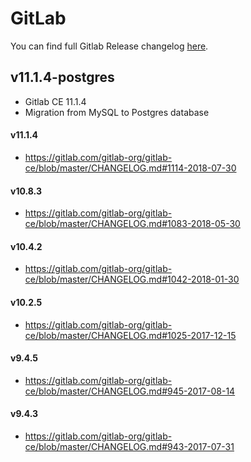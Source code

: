 # GitLab
You can find full Gitlab Release changelog [here](https://gitlab.com/gitlab-org/gitlab-ce/blob/master/CHANGELOG.md).

## v11.1.4-postgres

- Gitlab CE 11.1.4
- Migration from MySQL to Postgres database

#### v11.1.4

- https://gitlab.com/gitlab-org/gitlab-ce/blob/master/CHANGELOG.md#1114-2018-07-30

#### v10.8.3

- https://gitlab.com/gitlab-org/gitlab-ce/blob/master/CHANGELOG.md#1083-2018-05-30

#### v10.4.2

- https://gitlab.com/gitlab-org/gitlab-ce/blob/master/CHANGELOG.md#1042-2018-01-30

#### v10.2.5

- https://gitlab.com/gitlab-org/gitlab-ce/blob/master/CHANGELOG.md#1025-2017-12-15

#### v9.4.5

- https://gitlab.com/gitlab-org/gitlab-ce/blob/master/CHANGELOG.md#945-2017-08-14

#### v9.4.3

- https://gitlab.com/gitlab-org/gitlab-ce/blob/master/CHANGELOG.md#943-2017-07-31
